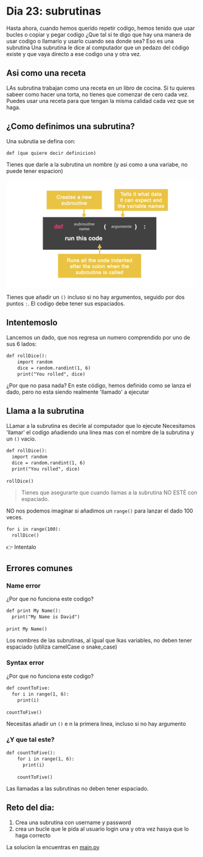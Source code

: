 # Dia 23: subrutinas
Hasta ahora, cuando hemos querido repetir codigo, hemos tenido que usar bucles o copiar y pegar codigo
¿Que tal si te digo que hay una manera de usar codigo o llamarlo y usarlo cuando sea donde sea?
Eso es una subrutina
Una subrutina le dice al computador que un pedazo del código existe y que vaya directo a ese codigo una y otra vez.

## Asi como una receta

LAs subrutina trabajan como una receta en un libro de cocina. Si tu quieres sabeer como hacer una torta, no tienes que comenzar de cero cada vez. Puedes usar una receta para que tengan la misma calidad cada vez que se haga.

## ¿Como definimos una subrutina?
Una subrutia se defina con:

```
def (que quiere decir definicion)
```

Tienes que darle a la subrutina un nombre (y asi como a una variabe, no puede tener espacion)

![alt text](../Images/subrutina.png)

Tienes que añadir un `()` incluso si no hay argumentos, seguido por dos puntos `:`. El codigo debe tener sus espaciados.

## Intentemoslo
Lancemos un dado, que nos regresa un numero comprendido por uno de sus 6 lados:

```
def rollDice():
    import random
    dice = random.randint(1, 6)
    print("You rolled", dice)
```

¿Por que no pasa nada?
En este código, hemos definido como se lanza el dado, pero no esta siendo realmente 'llamado' a ejecutar

## Llama a la subrutina
LLamar a la subrutina es decirle al computador que lo ejecute
Necesitamos 'llamar' el codigo añadiendo una linea mas con el nombre de la subrutina y un `()` vacio.

```
def rollDice():
  import random
  dice = random.randint(1, 6)
  print("You rolled", dice)

rollDice()
```

> Tienes que asegurarte que cuando llamas a la subrutina NO ESTÉ con espaciado.

NO nos podemos imaginar si añadimos un `range()` para lanzar el dado 100 veces.

```
for i in range(100):
  rollDice()
```

👉 Intentalo

## Errores comunes
### Name error
¿Por que no funciona este codigo?

```
def print My Name():
  print("My Name is David")

print My Name()
```

Los nombres de las subrutinas, al igual que lkas variables, no deben tener espaciado (utiliza camelCase o snake_case)

### Syntax error
¿Por que no funciona este codigo?
```
def countToFive:
  for i in range(1, 6):
    print(i)

countToFive()
```
Necesitas añadir un `()` e n la primera linea, incluso si no hay argumento

### ¿Y que tal este?
```
def countToFive():
    for i in range(1, 6):
      print(i)
    
    countToFive()
```
Las llamadas a las subrutinas no deben tener espaciado.

## Reto del dia:
1. Crea una subrutina con username y password
2. crea un bucle que le pida al usuario login una y otra vez hasya que lo haga correcto

La solucion la encuentras en [main.py](./main.py)